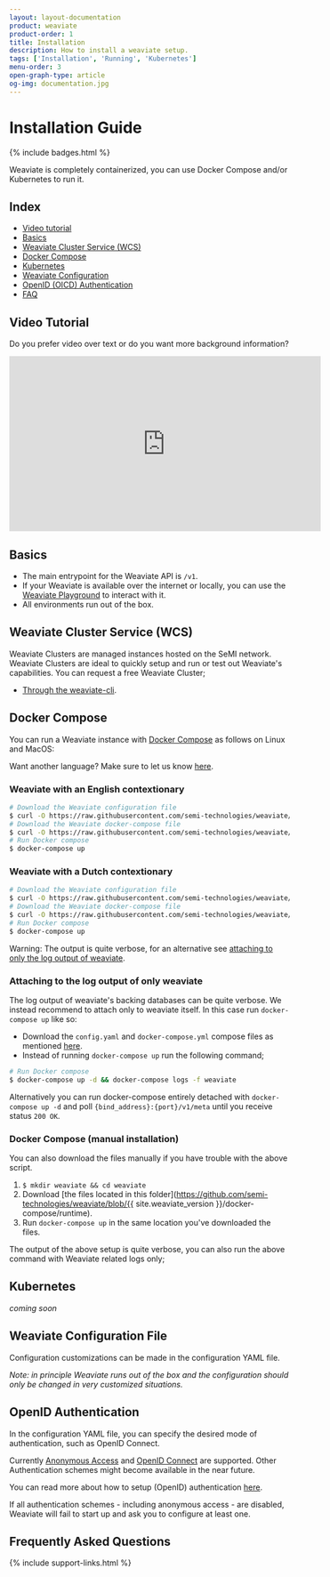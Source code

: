 ```yaml
---
layout: layout-documentation
product: weaviate
product-order: 1
title: Installation
description: How to install a weaviate setup.
tags: ['Installation', 'Running', 'Kubernetes']
menu-order: 3
open-graph-type: article
og-img: documentation.jpg
---
```


# Installation Guide

{% include badges.html %}

Weaviate is completely containerized, you can use Docker Compose and/or Kubernetes to run it.

## Index

- [Video tutorial](#video-tutorial)
- [Basics](#basics)
- [Weaviate Cluster Service (WCS)](#weaviate-cluster-service-wcs)
- [Docker Compose](#docker-compose)
- [Kubernetes](#kubernetes)
- [Weaviate Configuration](#weaviate-configuration-file)
- [OpenID (OICD) Authentication](#openid-authentication)
- [FAQ](#frequently-asked-questions)

## Video Tutorial

Do you prefer video over text or do you want more background information?

<p><iframe width="560" height="315" src="https://www.youtube.com/embed/ye-dmGBsxf4" frameborder="0" allow="accelerometer; autoplay; encrypted-media; gyroscope; picture-in-picture" allowfullscreen></iframe></p>

## Basics

- The main entrypoint for the Weaviate API is `/v1`.
- If your Weaviate is available over the internet or locally, you can use the [Weaviate Playground](http://playground.semi.technology) to interact with it.
- All environments run out of the box.

## Weaviate Cluster Service (WCS)

Weaviate Clusters are managed instances hosted on the SeMI network. Weaviate Clusters are ideal to quickly setup and run or test out Weaviate's capabilities. You can request a free Weaviate Cluster;

- [Through the weaviate-cli](/documentation/weaviate-cli/current/cluster-create.html).

## Docker Compose

You can run a Weaviate instance with [Docker Compose](https://docs.docker.com/compose/) as follows on Linux and MacOS:

Want another language? Make sure to let us know [here](https://github.com/semi-technologies/weaviate/issues).

### Weaviate with an English contextionary

```bash
# Download the Weaviate configuration file
$ curl -O https://raw.githubusercontent.com/semi-technologies/weaviate/{{ site.weaviate_version }}/docker-compose/runtime/en/config.yaml
# Download the Weaviate docker-compose file
$ curl -O https://raw.githubusercontent.com/semi-technologies/weaviate/{{ site.weaviate_version }}/docker-compose/runtime/en/docker-compose.yml
# Run Docker compose
$ docker-compose up
```

### Weaviate with a Dutch contextionary

```bash
# Download the Weaviate configuration file
$ curl -O https://raw.githubusercontent.com/semi-technologies/weaviate/{{ site.weaviate_version }}/docker-compose/runtime/nl/config.yaml
# Download the Weaviate docker-compose file
$ curl -O https://raw.githubusercontent.com/semi-technologies/weaviate/{{ site.weaviate_version }}/docker-compose/runtime/nl/docker-compose.yml
# Run Docker compose
$ docker-compose up
```

Warning: The output is quite verbose, for an alternative see [attaching to only
the log output of weaviate](#attaching-to-the-log-output-of-only-weaviate).

### Attaching to the log output of only weaviate

The log output of weaviate's backing databases can be quite verbose. We instead
recommend to attach only to weaviate itself. In this case run `docker-compose
up` like so:

- Download the `config.yaml` and `docker-compose.yml` compose files as mentioned [here](#docker-compose).
- Instead of running `docker-compose up` run the following command;

```bash
# Run Docker compose
$ docker-compose up -d && docker-compose logs -f weaviate
```

Alternatively you can run docker-compose entirely detached with `docker-compose
up -d` and poll `{bind_address}:{port}/v1/meta` until you receive
status `200 OK`.

### Docker Compose (manual installation)

You can also download the files manually if you have trouble with the above script.

1. `$ mkdir weaviate && cd weaviate` 
2. Download [the files located in this folder](https://github.com/semi-technologies/weaviate/blob/{{ site.weaviate_version }}/docker-compose/runtime).
3. Run `docker-compose up` in the same location you've downloaded the files.

The output of the above setup is quite verbose, you can also run the above command with Weaviate related logs only;

## Kubernetes

_coming soon_

## Weaviate Configuration File

Configuration customizations can be made in the configuration YAML file.

_Note: in principle Weaviate runs out of the box and the configuration should only be changed in very customized situations._

## OpenID Authentication

In the configuration YAML file, you can specify the desired mode of authentication, such as OpenID Connect.

Currently [Anonymous Access](authentication#anonymous-access) and [OpenID
Connect](authentication#openid-connect-oidc) are supported. Other Authentication schemes
might become available in the near future.

You can read more about how to setup (OpenID) authentication [here](authentication#openid-details).

If all authentication schemes - including anonymous access - are disabled,
Weaviate will fail to start up and ask you to configure at least one.

## Frequently Asked Questions

{% include support-links.html %}